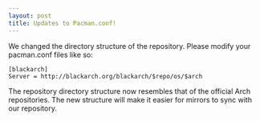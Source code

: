 ```yaml
---
layout: post
title: Updates to Pacman.conf!
---
```


We changed the directory structure of the repository. Please modify your pacman.conf files like so:

```
[blackarch]
Server = http://blackarch.org/blackarch/$repo/os/$arch
```

The repository directory structure now resembles that of the official Arch repositories. The new structure will make it easier for mirrors to sync with our repository.
